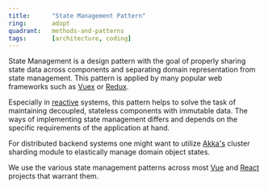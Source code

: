 ```yaml
---
title:      "State Management Pattern"
ring:       adopt
quadrant:   methods-and-patterns
tags:       [architecture, coding]
---
```


State Management is a design pattern with the goal of properly sharing state data across components and separating domain representation from state management.
This pattern is applied by many popular web frameworks such as [Vuex](/languages-and-frameworks/vuex.html) or [Redux](/languages-and-frameworks/redux.html).

Especially in [reactive](/methods-and-patterns/reactive-programming.html) systems, this pattern helps to solve the task of maintaining decoupled, stateless components with immutable data.
The ways of implementing state management differs and depends on the specific requirements of the application at hand.

For distributed backend systems one might want to utilize [Akka's](/languages-and-frameworks/akka.html) cluster sharding module to elastically manage domain object states.

We use the various state management patterns across most [Vue](/languages-and-frameworks/vue.html) and [React](/languages-and-frameworks/react.html) projects that warrant them.
